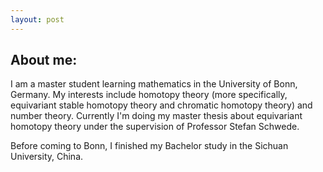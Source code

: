 ```yaml
---
layout: post
---
```


## About me:

I am a master student learning mathematics in the University of Bonn, Germany. My interests include homotopy theory (more specifically, equivariant stable homotopy theory and chromatic homotopy theory) and number theory. Currently I'm doing my master thesis about equivariant homotopy theory under the supervision of Professor Stefan Schwede.

Before coming to Bonn, I finished my Bachelor study in the Sichuan University, China.
